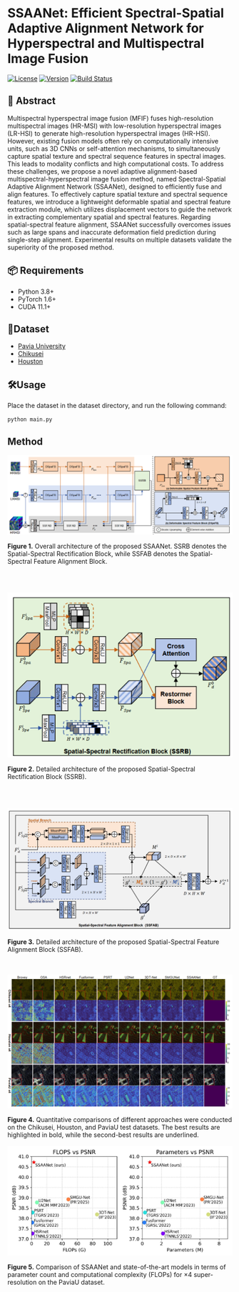 # SSAANet: Efficient Spectral-Spatial Adaptive Alignment Network for Hyperspectral and Multispectral Image Fusion

[![License](https://img.shields.io/badge/license-MIT-blue.svg)](LICENSE)
[![Version](https://img.shields.io/badge/version-1.0.0-green.svg)]()
[![Build Status](https://img.shields.io/badge/build-passing-brightgreen.svg)]()

## 📖 Abstract
Multispectral hyperspectral image fusion (MFIF) fuses high-resolution multispectral images (HR-MSI) with low-resolution hyperspectral images (LR-HSI) to generate high-resolution hyperspectral images (HR-HSI). However, existing fusion models often rely on computationally intensive units, such as 3D CNNs or self-attention mechanisms, to simultaneously capture spatial texture and spectral sequence features in spectral images. This leads to modality conflicts and high computational costs. To address these challenges, we propose a novel adaptive alignment-based multispectral-hyperspectral image fusion method, named Spectral-Spatial Adaptive Alignment Network (SSAANet), designed to efficiently fuse and align features. To effectively capture spatial texture and spectral sequence features, we introduce a lightweight deformable spatial and spectral feature extraction module, which utilizes displacement vectors to guide the network in extracting complementary spatial and spectral features. Regarding spatial-spectral feature alignment, SSAANet successfully overcomes issues such as large spans and inaccurate deformation field prediction during single-step alignment. Experimental results on multiple datasets validate the superiority of the proposed method.

## 📦 Requirements
- Python 3.8+
- PyTorch 1.6+
- CUDA 11.1+

## 📂Dataset
- [Pavia University](https://www.ehu.eus/ccwintco/index.php/Hyperspectral_Remote_Sensing_Scenes)
- [Chikusei](https://naotoyokoya.com/Download.html)
- [Houston](https://hyperspectral.ee.uh.edu/?page_id=459)

## 🛠️Usage
Place the dataset in the dataset directory, and run the following command:
```bash
python main.py 
```
## Method

![SSAANet Architecture](./pics/main.png)

**Figure 1.** Overall architecture of the proposed SSAANet. SSRB denotes the Spatial-Spectral Rectification Block, while SSFAB denotes the Spatial-Spectral Feature Alignment Block.  

<br>
<br>

![SSRB](./pics/SSRB.png)

**Figure 2.** Detailed architecture of the proposed Spatial-Spectral Rectification Block (SSRB).  

<br>
<br>

![SSFAB](./pics/SSFAB.png)

**Figure 3.** Detailed architecture of the proposed Spatial-Spectral Feature Alignment Block (SSFAB).  
<br>
<br>

![SSFAB](./pics/dis.png)

**Figure 4.** Quantitative comparisons of different approaches were conducted on the Chikusei, Houston, and PaviaU test datasets.
The best results are highlighted in bold, while the second-best results are underlined.
<br>
<br>
![SSFAB](./pics/eff.png)

**Figure 5.** Comparison of SSAANet and state-of-the-art models in terms of parameter count and computational complexity (FLOPs) for ×4 super-resolution on the PaviaU dataset.



